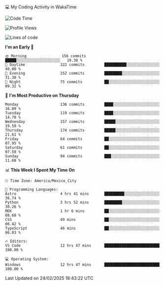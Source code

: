 💻 My Coding Activity in WakaTime
<!--START_SECTION:waka-->
![Code Time](http://img.shields.io/badge/Code%20Time-252%20hrs%2051%20mins-blue)

![Profile Views](http://img.shields.io/badge/Profile%20Views-0-blue)

![Lines of code](https://img.shields.io/badge/From%20Hello%20World%20I%27ve%20Written-1.8%20million%20lines%20of%20code-blue)

**I'm an Early 🐤** 

```text
🌞 Morning                156 commits         █████░░░░░░░░░░░░░░░░░░░░   19.38 % 
🌆 Daytime                322 commits         ██████████░░░░░░░░░░░░░░░   40.00 % 
🌃 Evening                252 commits         ████████░░░░░░░░░░░░░░░░░   31.30 % 
🌙 Night                  75 commits          ██░░░░░░░░░░░░░░░░░░░░░░░   09.32 % 
```
📅 **I'm Most Productive on Thursday** 

```text
Monday                   136 commits         ████░░░░░░░░░░░░░░░░░░░░░   16.89 % 
Tuesday                  119 commits         ████░░░░░░░░░░░░░░░░░░░░░   14.78 % 
Wednesday                157 commits         █████░░░░░░░░░░░░░░░░░░░░   19.50 % 
Thursday                 174 commits         █████░░░░░░░░░░░░░░░░░░░░   21.61 % 
Friday                   64 commits          ██░░░░░░░░░░░░░░░░░░░░░░░   07.95 % 
Saturday                 61 commits          ██░░░░░░░░░░░░░░░░░░░░░░░   07.58 % 
Sunday                   94 commits          ███░░░░░░░░░░░░░░░░░░░░░░   11.68 % 
```


📊 **This Week I Spent My Time On** 

```text
🕑︎ Time Zone: America/Mexico_City

💬 Programming Languages: 
Astro                    4 hrs 41 mins       █████████░░░░░░░░░░░░░░░░   36.74 % 
Python                   3 hrs 52 mins       ████████░░░░░░░░░░░░░░░░░   30.26 % 
MDX                      1 hr 6 mins         ██░░░░░░░░░░░░░░░░░░░░░░░   08.68 % 
CSS                      49 mins             ██░░░░░░░░░░░░░░░░░░░░░░░   06.42 % 
TypeScript               46 mins             ██░░░░░░░░░░░░░░░░░░░░░░░   06.03 % 

🔥 Editors: 
VS Code                  12 hrs 47 mins      █████████████████████████   100.00 % 

💻 Operating System: 
Windows                  12 hrs 47 mins      █████████████████████████   100.00 % 
```


 Last Updated on 24/02/2025 18:43:22 UTC
<!--END_SECTION:waka-->
